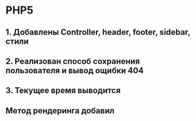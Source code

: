 # PHP5

## 1. Добавлены Controller, header, footer, sidebar, стили

## 2. Реализован способ сохранения пользователя и вывод ощибки 404

## 3. Текущее время выводится

## Метод рендеринга добавил